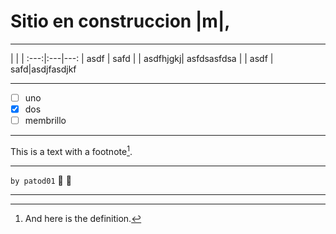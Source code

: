 # Sitio en construccion |m|,

---

|  |  | 
:---:|:---|---:
| asdf | safd |
| asdfhjgkj| asfdsasfdsa |
| asdf | safd|asdjfasdjkf

---

- [ ]  uno
- [x]  dos
- [ ] membrillo

---

This is a text with a
footnote[^1].

[^1]: And here is the definition.

---

`by patod01` :ghost: :ghost:

---
